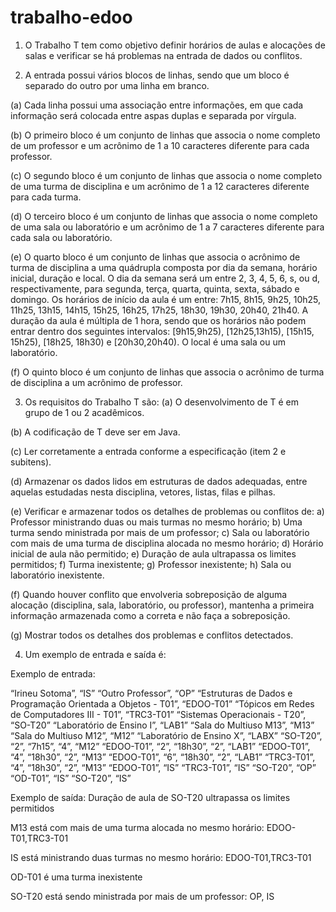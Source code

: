 # trabalho-edoo

1. O Trabalho T tem como objetivo definir horários de aulas e alocações de salas e verificar se há problemas
na entrada de dados ou conflitos.

2. A entrada possui vários blocos de linhas, sendo que um bloco é separado do outro por uma linha em
branco.

(a) Cada linha possui uma associação entre informações, em que cada informação será colocada entre
aspas duplas e separada por vírgula.

(b) O primeiro bloco é um conjunto de linhas que associa o nome completo de um professor e um acrônimo de 1 a 10 caracteres diferente para cada professor.

(c) O segundo bloco é um conjunto de linhas que associa o nome completo de uma turma de disciplina e
um acrônimo de 1 a 12 caracteres diferente para cada turma.

(d) O terceiro bloco é um conjunto de linhas que associa o nome completo de uma sala ou laboratório e
um acrônimo de 1 a 7 caracteres diferente para cada sala ou laboratório.

(e) O quarto bloco é um conjunto de linhas que associa o acrônimo de turma de disciplina a uma quádrupla composta por dia da semana, horário inicial, duração e local. O dia da semana será um entre
2, 3, 4, 5, 6, s, ou d, respectivamente, para segunda, terça, quarta, quinta, sexta, sábado e domingo.
Os horários de início da aula é um entre: 7h15, 8h15, 9h25, 10h25, 11h25, 13h15, 14h15, 15h25, 16h25,
17h25, 18h30, 19h30, 20h40, 21h40. A duração da aula é múltipla de 1 hora, sendo que os horários
não podem entrar dentro dos seguintes intervalos: [9h15,9h25), [12h25,13h15), [15h15, 15h25), [18h25,
18h30) e [20h30,20h40). O local é uma sala ou um laboratório.

(f) O quinto bloco é um conjunto de linhas que associa o acrônimo de turma de disciplina a um acrônimo
de professor.

3. Os requisitos do Trabalho T são:
(a) O desenvolvimento de T é em grupo de 1 ou 2 acadêmicos.

(b) A codificação de T deve ser em Java.

(c) Ler corretamente a entrada conforme a especificação (item 2 e subitens).

(d) Armazenar os dados lidos em estruturas de dados adequadas, entre aquelas estudadas nesta disciplina, vetores, listas, filas e pilhas.

(e) Verificar e armazenar todos os detalhes de problemas ou conflitos de: a) Professor ministrando duas
ou mais turmas no mesmo horário; b) Uma turma sendo ministrada por mais de um professor; c) Sala
ou laboratório com mais de uma turma de disciplina alocada no mesmo horário; d) Horário inicial
de aula não permitido; e) Duração de aula ultrapassa os limites permitidos; f) Turma inexistente; g)
Professor inexistente; h) Sala ou laboratório inexistente.

(f) Quando houver conflito que envolveria sobreposição de alguma alocação (disciplina, sala, laboratório,
ou professor), mantenha a primeira informação armazenada como a correta e não faça a sobreposição.

(g) Mostrar todos os detalhes dos problemas e conflitos detectados.

4. Um exemplo de entrada e saída é:

Exemplo de entrada:

“Irineu Sotoma”, “IS”
“Outro Professor”, “OP”
“Estruturas de Dados e Programação Orientada a Objetos - T01”, “EDOO-T01”
“Tópicos em Redes de Computadores III - T01”, “TRC3-T01”
“Sistemas Operacionais - T20”, “SO-T20”
“Laboratório de Ensino I”, “LAB1”
“Sala do Multiuso M13”, “M13”
“Sala do Multiuso M12”, “M12”
“Laboratório de Ensino X”, “LABX”
“SO-T20”, “2”, “7h15”, “4”, “M12”
“EDOO-T01”, “2”, “18h30”, “2”, “LAB1”
“EDOO-T01”, “4”, “18h30”, “2”, “M13”
“EDOO-T01”, “6”, “18h30”, “2”, “LAB1”
“TRC3-T01”, “4”, “18h30”, “2”, “M13”
“EDOO-T01”, “IS”
“TRC3-T01”, “IS”
“SO-T20”, “OP”
“OD-T01”, “IS”
“SO-T20”, “IS”

Exemplo de saída:
Duração de aula de SO-T20 ultrapassa os limites permitidos

M13 está com mais de uma turma alocada no mesmo horário: EDOO-T01,TRC3-T01

IS está ministrando duas turmas no mesmo horário: EDOO-T01,TRC3-T01

OD-T01 é uma turma inexistente

SO-T20 está sendo ministrada por mais de um professor: OP, IS
